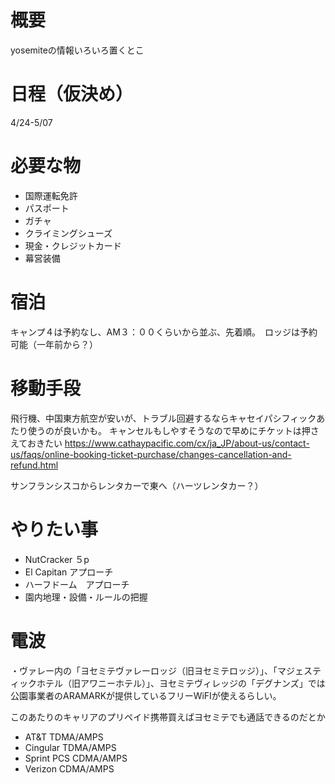 # 概要
yosemiteの情報いろいろ置くとこ

# 日程（仮決め）
4/24-5/07

# 必要な物
- 国際運転免許
- パスポート
- ガチャ
- クライミングシューズ
- 現金・クレジットカード
- 幕営装備

# 宿泊
キャンプ４は予約なし、AM３：００くらいから並ぶ、先着順。　ロッジは予約可能（一年前から？）

# 移動手段
飛行機、中国東方航空が安いが、トラブル回避するならキャセイパシフィックあたり使うのが良いかも。
キャンセルもしやすそうなので早めにチケットは押さえておきたい
https://www.cathaypacific.com/cx/ja_JP/about-us/contact-us/faqs/online-booking-ticket-purchase/changes-cancellation-and-refund.html

サンフランシスコからレンタカーで東へ（ハーツレンタカー？）

# やりたい事
- NutCracker ５p 
- El Capitan アプローチ
- ハーフドーム　アプローチ
- 園内地理・設備・ルールの把握

# 電波
・ヴァレー内の「ヨセミテヴァレーロッジ（旧ヨセミテロッジ）」、「マジェスティックホテル（旧アワニーホテル）」、ヨセミテヴィレッジの「デグナンズ」では公園事業者のARAMARKが提供しているフリーWiFIが使えるらしい。

このあたりのキャリアのプリペイド携帯買えばヨセミテでも通話できるのだとか
- AT&T TDMA/AMPS
- Cingular TDMA/AMPS
- Sprint PCS CDMA/AMPS
- Verizon CDMA/AMPS
